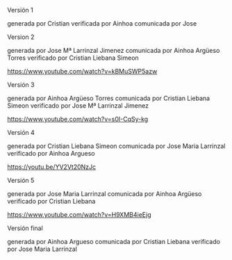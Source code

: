 Versión 1 

generada por Cristian 
verificada por Ainhoa
comunicada por Jose

Version 2

generada por Jose Mª Larrinzal Jimenez 
comunicada por Ainhoa Argüeso Torres
verificado por Cristian Liebana Simeon

https://www.youtube.com/watch?v=kBMuSWP5azw

Versión 3

generada por Ainhoa Argüeso Torres
comunicada por Cristian Liebana Simeon
verificado por Jose Mª Larrinzal Jimenez

https://www.youtube.com/watch?v=s0I-CqSy-kg

Versión 4

generada por Cristian Liebana Simeon
comunicada por Jose Maria Larrinzal
verificado por Ainhoa Argueso

https://youtu.be/YV2Vt20NzJc

Versión 5

generada por Jose Maria Larrinzal
comunicada por Ainhoa Argüeso
verificado por Cristian Liebana

https://www.youtube.com/watch?v=H9XMB4ieEjg

Versión final

generada por Ainhoa Argueso
comunicada por Cristian Liebana
verificado por Jose Maria Larrinzal








